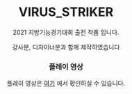 <div align="center">
  <h1>VIRUS_STRIKER</h1>
  <p>2021 지방기능경기대회 출전 작품 입니다.</p>
  <p>강사분, 디자이너분과 함께 제작하였습니다</p>

  <h3> 플레이 영상 </h3>
  <p> 플레이 영상은 <a href="https://www.youtube.com/watch?v=5EcX5imVGHo">여기</a> 에서 홗인하실 수 있습니다.</p>
</div>
